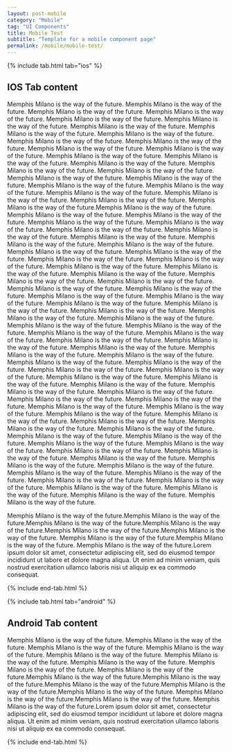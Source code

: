 ```yaml
---
layout: post-mobile
category: "Mobile"
tag: "UI Components"
title: Mobile Test
subtitle: "Template for a mobile component page"
permalink: /mobile/mobile-test/
---
```



<!-- iOS Tab -->
{% include tab.html tab="ios" %}

## IOS Tab content
Memphis Milano is the way of the future. Memphis Milano is the way of the future.
Memphis Milano is the way of the future.
Memphis Milano is the way of the future.
Memphis Milano is the way of the future.
Memphis Milano is the way of the future.
Memphis Milano is the way of the future.
Memphis Milano is the way of the future.
Memphis Milano is the way of the future.
Memphis Milano is the way of the future.
Memphis Milano is the way of the future.
Memphis Milano is the way of the future.
Memphis Milano is the way of the future.
Memphis Milano is the way of the future.
Memphis Milano is the way of the future.
Memphis Milano is the way of the future.
Memphis Milano is the way of the future.
Memphis Milano is the way of the future.
Memphis Milano is the way of the future.
Memphis Milano is the way of the future.
Memphis Milano is the way of the future.
Memphis Milano is the way of the future.
Memphis Milano is the way of the future.
Memphis Milano is the way of the future.
Memphis Milano is the way of the future.
Memphis Milano is the way of the future.Memphis Milano is the way of the future.
Memphis Milano is the way of the future.
Memphis Milano is the way of the future.
Memphis Milano is the way of the future.
Memphis Milano is the way of the future.
Memphis Milano is the way of the future.
Memphis Milano is the way of the future. Memphis Milano is the way of the future.
Memphis Milano is the way of the future.
Memphis Milano is the way of the future.
Memphis Milano is the way of the future.
Memphis Milano is the way of the future.
Memphis Milano is the way of the future.
Memphis Milano is the way of the future.
Memphis Milano is the way of the future.
Memphis Milano is the way of the future.
Memphis Milano is the way of the future.
Memphis Milano is the way of the future.
Memphis Milano is the way of the future.
Memphis Milano is the way of the future.
Memphis Milano is the way of the future.
Memphis Milano is the way of the future.
Memphis Milano is the way of the future.
Memphis Milano is the way of the future.
Memphis Milano is the way of the future.
Memphis Milano is the way of the future.
Memphis Milano is the way of the future.
Memphis Milano is the way of the future.
Memphis Milano is the way of the future. Memphis Milano is the way of the future.
Memphis Milano is the way of the future.
Memphis Milano is the way of the future.
Memphis Milano is the way of the future.
Memphis Milano is the way of the future.
Memphis Milano is the way of the future.
Memphis Milano is the way of the future.
Memphis Milano is the way of the future.
Memphis Milano is the way of the future.
Memphis Milano is the way of the future.
Memphis Milano is the way of the future.
Memphis Milano is the way of the future.
Memphis Milano is the way of the future.
Memphis Milano is the way of the future.
Memphis Milano is the way of the future.
Memphis Milano is the way of the future.
Memphis Milano is the way of the future.
Memphis Milano is the way of the future.
Memphis Milano is the way of the future.
Memphis Milano is the way of the future.
Memphis Milano is the way of the future.
Memphis Milano is the way of the future. Memphis Milano is the way of the future.
Memphis Milano is the way of the future.
Memphis Milano is the way of the future.
Memphis Milano is the way of the future.
Memphis Milano is the way of the future.
Memphis Milano is the way of the future.
Memphis Milano is the way of the future.
Memphis Milano is the way of the future.
Memphis Milano is the way of the future.
Memphis Milano is the way of the future.
Memphis Milano is the way of the future.
Memphis Milano is the way of the future.
Memphis Milano is the way of the future.
Memphis Milano is the way of the future.
Memphis Milano is the way of the future.
Memphis Milano is the way of the future.
Memphis Milano is the way of the future.
Memphis Milano is the way of the future.
Memphis Milano is the way of the future.
Memphis Milano is the way of the future.
Memphis Milano is the way of the future.

Memphis Milano is the way of the future.Memphis Milano is the way of the future.Memphis Milano is the way of the future.Memphis Milano is the way of the future.Memphis Milano is the way of the future.Memphis Milano is the way of the future.
Memphis Milano is the way of the future.Memphis Milano is the way of the future.
Memphis Milano is the way of the future.Lorem ipsum dolor sit amet, consectetur adipiscing elit, sed do eiusmod tempor incididunt ut labore et dolore magna aliqua. Ut enim ad minim veniam, quis nostrud exercitation ullamco laboris nisi ut aliquip ex ea commodo consequat.


{% include end-tab.html %}


<!-- Android Tab -->
{% include tab.html tab="android" %}

## Android Tab content
Memphis Milano is the way of the future. Memphis Milano is the way of the future.
Memphis Milano is the way of the future.
Memphis Milano is the way of the future.
Memphis Milano is the way of the future.
Memphis Milano is the way of the future.
Memphis Milano is the way of the future.
Memphis Milano is the way of the future.
Memphis Milano is the way of the future.Memphis Milano is the way of the future.Memphis Milano is the way of the future.Memphis Milano is the way of the future.Memphis Milano is the way of the future.Memphis Milano is the way of the future.
Memphis Milano is the way of the future.Memphis Milano is the way of the future.
Memphis Milano is the way of the future.Lorem ipsum dolor sit amet, consectetur adipiscing elit, sed do eiusmod tempor incididunt ut labore et dolore magna aliqua. Ut enim ad minim veniam, quis nostrud exercitation ullamco laboris nisi ut aliquip ex ea commodo consequat.


{% include end-tab.html %}
